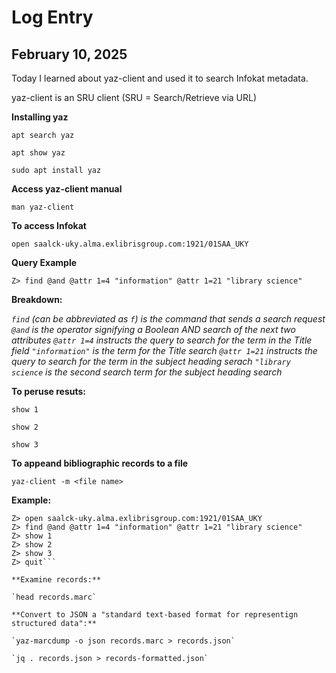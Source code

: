 # Log Entry

## February 10, 2025

Today I learned about yaz-client and used it to search Infokat metadata.

yaz-client is an SRU client (SRU = Search/Retrieve via URL)

**Installing yaz**

`apt search yaz`

`apt show yaz`

`sudo apt install yaz`

**Access yaz-client manual**

`man yaz-client`

**To access Infokat**

`open saalck-uky.alma.exlibrisgroup.com:1921/01SAA_UKY`

**Query Example**

`Z> find @and @attr 1=4 "information" @attr 1=21 "library science"`

**Breakdown:** 

*`find` (can be abbreviated as `f`) is the command that sends a search request*
*`@and` is the operator signifying a Boolean AND search of the next two attributes*
*`@attr 1=4` instructs the query to search for the term in the Title field*
*`"information"` is the term for the Title search*
*`@attr 1=21` instructs the query to search for the term in the subject heading serach*
*`"library science` is the second search term for the subject heading search*

**To peruse resuts:** 

`show 1`

`show 2`

`show 3`

**To appeand bibliographic records to a file**

`yaz-client -m <file name>`

**Example:** 

```$ yaz-client -m records.marc
Z> open saalck-uky.alma.exlibrisgroup.com:1921/01SAA_UKY
Z> find @and @attr 1=4 "information" @attr 1=21 "library science"
Z> show 1
Z> show 2
Z> show 3
Z> quit```

**Examine records:**

`head records.marc`

**Convert to JSON a "standard text-based format for representign structured data":**

`yaz-marcdump -o json records.marc > records.json`

`jq . records.json > records-formatted.json`

 






